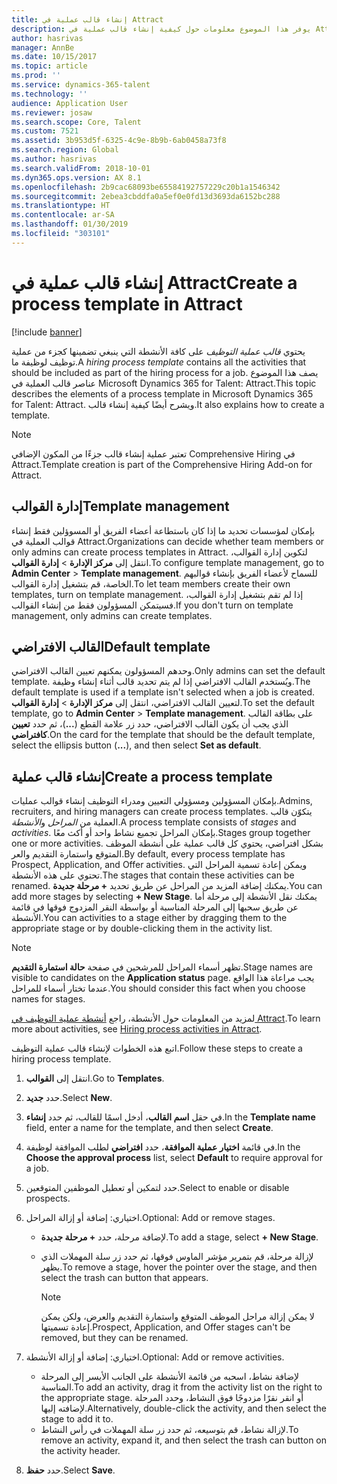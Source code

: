 ```yaml
---
title: إنشاء قالب عملية في Attract
description: يوفر هذا الموضوع معلومات حول كيفية إنشاء قالب عملية في Attract.
author: hasrivas
manager: AnnBe
ms.date: 10/15/2017
ms.topic: article
ms.prod: ''
ms.service: dynamics-365-talent
ms.technology: ''
audience: Application User
ms.reviewer: josaw
ms.search.scope: Core, Talent
ms.custom: 7521
ms.assetid: 3b953d5f-6325-4c9e-8b9b-6ab0458a73f8
ms.search.region: Global
ms.author: hasrivas
ms.search.validFrom: 2018-10-01
ms.dyn365.ops.version: AX 8.1
ms.openlocfilehash: 2b9cac68093be65584192757229c20b1a1546342
ms.sourcegitcommit: 2ebea3cbddfa0a5ef0e0fd13d3693da6152bc288
ms.translationtype: HT
ms.contentlocale: ar-SA
ms.lasthandoff: 01/30/2019
ms.locfileid: "303101"
---
```

# <a name="create-a-process-template-in-attract"></a><span data-ttu-id="36e0d-103">إنشاء قالب عملية في Attract</span><span class="sxs-lookup"><span data-stu-id="36e0d-103">Create a process template in Attract</span></span>

[!include [banner](includes/banner.md)]

<span data-ttu-id="36e0d-104">يحتوي *قالب عملية التوظيف* على كافة الأنشطة التي ينبغي تضمينها كجزء من عملية توظيف لوظيفة ما.</span><span class="sxs-lookup"><span data-stu-id="36e0d-104">A *hiring process template* contains all the activities that should be included as part of the hiring process for a job.</span></span> <span data-ttu-id="36e0d-105">يصف هذا الموضوع عناصر قالب العملية في Microsoft Dynamics 365 for Talent: Attract.</span><span class="sxs-lookup"><span data-stu-id="36e0d-105">This topic describes the elements of a process template in Microsoft Dynamics 365 for Talent: Attract.</span></span> <span data-ttu-id="36e0d-106">ويشرح أيضًا كيفية إنشاء قالب.</span><span class="sxs-lookup"><span data-stu-id="36e0d-106">It also explains how to create a template.</span></span>

> [!NOTE]
> <span data-ttu-id="36e0d-107">تعتبر عملية إنشاء قالب جزءًا من المكون الإضافي Comprehensive Hiring في Attract.</span><span class="sxs-lookup"><span data-stu-id="36e0d-107">Template creation is part of the Comprehensive Hiring Add-on for Attract.</span></span>

## <a name="template-management"></a><span data-ttu-id="36e0d-108">إدارة القوالب</span><span class="sxs-lookup"><span data-stu-id="36e0d-108">Template management</span></span>

<span data-ttu-id="36e0d-109">بإمكان لمؤسسات تحديد ما إذا كان باستطاعة أعضاء الفريق أو المسوؤلين فقط إنشاء قوالب العملية في Attract.</span><span class="sxs-lookup"><span data-stu-id="36e0d-109">Organizations can decide whether team members or only admins can create process templates in Attract.</span></span> <span data-ttu-id="36e0d-110">لتكوين إدارة القوالب، انتقل إلى **مركز الإدارة** \> **إدارة القوالب**.</span><span class="sxs-lookup"><span data-stu-id="36e0d-110">To configure template management, go to **Admin Center** \> **Template management**.</span></span> <span data-ttu-id="36e0d-111">للسماح لأعضاء الفريق بإنشاء قوالبهم الخاصة، قم بتشغيل إدارة القوالب.</span><span class="sxs-lookup"><span data-stu-id="36e0d-111">To let team members create their own templates, turn on template management.</span></span> <span data-ttu-id="36e0d-112">إذا لم تقم بتشغيل إدارة القوالب، فسيتمكن المسؤولون فقط من إنشاء القوالب.</span><span class="sxs-lookup"><span data-stu-id="36e0d-112">If you don't turn on template management, only admins can create templates.</span></span>

## <a name="default-template"></a><span data-ttu-id="36e0d-113">القالب الافتراضي</span><span class="sxs-lookup"><span data-stu-id="36e0d-113">Default template</span></span>

<span data-ttu-id="36e0d-114">وحدهم المسؤولون يمكنهم تعيين القالب الافتراضي.</span><span class="sxs-lookup"><span data-stu-id="36e0d-114">Only admins can set the default template.</span></span> <span data-ttu-id="36e0d-115">ويُستخدم القالب الافتراضي إذا لم يتم تحديد قالب أثناء إنشاء وظيفة.</span><span class="sxs-lookup"><span data-stu-id="36e0d-115">The default template is used if a template isn't selected when a job is created.</span></span> <span data-ttu-id="36e0d-116">لتعيين القالب الافتراضي، انتقل إلى **مركز الإدارة** \> **إدارة القوالب**.</span><span class="sxs-lookup"><span data-stu-id="36e0d-116">To set the default template, go to **Admin Center** \> **Template management**.</span></span> <span data-ttu-id="36e0d-117">على بطاقة القالب الذي يجب أن يكون القالب الافتراضي، حدد زر علامة القطع (**...**)، ثم حدد **تعيين كافتراضي**.</span><span class="sxs-lookup"><span data-stu-id="36e0d-117">On the card for the template that should be the default template, select the ellipsis button (**...**), and then select **Set as default**.</span></span>

## <a name="create-a-process-template"></a><span data-ttu-id="36e0d-118">إنشاء قالب عملية</span><span class="sxs-lookup"><span data-stu-id="36e0d-118">Create a process template</span></span>

<span data-ttu-id="36e0d-119">بإمكان المسؤولين ومسؤولي التعيين ومدراء التوظيف إنشاء قوالب عمليات.</span><span class="sxs-lookup"><span data-stu-id="36e0d-119">Admins, recruiters, and hiring managers can create process templates.</span></span> <span data-ttu-id="36e0d-120">يتكوّن قالب العملية من *المراحل* و*الأنشطة*.</span><span class="sxs-lookup"><span data-stu-id="36e0d-120">A process template consists of *stages* and *activities*.</span></span> <span data-ttu-id="36e0d-121">بإمكان المراحل تجميع نشاط واحد أو أكث معًا.</span><span class="sxs-lookup"><span data-stu-id="36e0d-121">Stages group together one or more activities.</span></span> <span data-ttu-id="36e0d-122">بشكل افتراضي، يحتوي كل قالب عملية على أنشطة الموظف المتوقع واستمارة التقديم والعر.</span><span class="sxs-lookup"><span data-stu-id="36e0d-122">By default, every process template has Prospect, Application, and Offer activities.</span></span> <span data-ttu-id="36e0d-123">ويمكن إعادة تسمية المراحل التي تحتوي على هذه الأنشطة.</span><span class="sxs-lookup"><span data-stu-id="36e0d-123">The stages that contain these activities can be renamed.</span></span> <span data-ttu-id="36e0d-124">يمكنك إضافة المزيد من المراحل عن طريق تحديد **+ مرحلة جديدة**.</span><span class="sxs-lookup"><span data-stu-id="36e0d-124">You can add more stages by selecting **+ New Stage**.</span></span> <span data-ttu-id="36e0d-125">يمكنك نقل الأنشطة إلى مرحلة أما عن طريق سحبها إلى المرحلة المناسبة أو بواسطة النقر المزدوج فوقها في قائمة الأنشطة.</span><span class="sxs-lookup"><span data-stu-id="36e0d-125">You can activities to a stage either by dragging them to the appropriate stage or by double-clicking them in the activity list.</span></span>

> [!NOTE]
> <span data-ttu-id="36e0d-126">تظهر أسماء المراحل للمرشحين في صفحة **حالة استمارة التقديم**.</span><span class="sxs-lookup"><span data-stu-id="36e0d-126">Stage names are visible to candidates on the **Application status** page.</span></span> <span data-ttu-id="36e0d-127">يجب مراعاة هذا الواقع عندما تختار أسماء للمراحل.</span><span class="sxs-lookup"><span data-stu-id="36e0d-127">You should consider this fact when you choose names for stages.</span></span>

<span data-ttu-id="36e0d-128">لمزيد من المعلومات حول الأنشطة، راجع [أنشطة عملية التوظيف في Attract‎](./activities-attract.md).</span><span class="sxs-lookup"><span data-stu-id="36e0d-128">To learn more about activities, see [Hiring process activities in Attract](./activities-attract.md).</span></span>

<span data-ttu-id="36e0d-129">اتبع هذه الخطوات لإنشاء قالب عملية التوظيف.</span><span class="sxs-lookup"><span data-stu-id="36e0d-129">Follow these steps to create a hiring process template.</span></span>

1. <span data-ttu-id="36e0d-130">انتقل إلى **القوالب**.</span><span class="sxs-lookup"><span data-stu-id="36e0d-130">Go to **Templates**.</span></span>
2. <span data-ttu-id="36e0d-131">حدد **جديد**.</span><span class="sxs-lookup"><span data-stu-id="36e0d-131">Select **New**.</span></span>
3. <span data-ttu-id="36e0d-132">في حقل **اسم القالب**، أدخل اسمًا للقالب، ثم حدد **إنشاء**.</span><span class="sxs-lookup"><span data-stu-id="36e0d-132">In the **Template name** field, enter a name for the template, and then select **Create**.</span></span>
4. <span data-ttu-id="36e0d-133">في قائمة **اختيار عملية الموافقة**، حدد **افتراضي** لطلب الموافقة لوظيفة.</span><span class="sxs-lookup"><span data-stu-id="36e0d-133">In the **Choose the approval process** list, select **Default** to require approval for a job.</span></span>
5. <span data-ttu-id="36e0d-134">حدد لتمكين أو تعطيل الموظفين المتوقعين.</span><span class="sxs-lookup"><span data-stu-id="36e0d-134">Select to enable or disable prospects.</span></span>
6. <span data-ttu-id="36e0d-135">اختياري: إضافة أو إزالة المراحل.</span><span class="sxs-lookup"><span data-stu-id="36e0d-135">Optional: Add or remove stages.</span></span>

    - <span data-ttu-id="36e0d-136">لإضافة مرحلة، حدد **+ مرحلة جديدة**.</span><span class="sxs-lookup"><span data-stu-id="36e0d-136">To add a stage, select **+ New Stage**.</span></span>
    - <span data-ttu-id="36e0d-137">لإزالة مرحلة، قم بتمرير مؤشر الماوس فوقها، ثم حدد زر سلة المهملات الذي يظهر.</span><span class="sxs-lookup"><span data-stu-id="36e0d-137">To remove a stage, hover the pointer over the stage, and then select the trash can button that appears.</span></span>

        > [!NOTE]
        > <span data-ttu-id="36e0d-138">لا يمكن إزالة مراحل الموظف المتوقع واستمارة التقديم والعرض، ولكن يمكن إعادة تسميتها.</span><span class="sxs-lookup"><span data-stu-id="36e0d-138">Prospect, Application, and Offer stages can't be removed, but they can be renamed.</span></span>

7. <span data-ttu-id="36e0d-139">اختياري: إضافة أو إزالة الأنشطة.</span><span class="sxs-lookup"><span data-stu-id="36e0d-139">Optional: Add or remove activities.</span></span>

    - <span data-ttu-id="36e0d-140">لإضافة نشاط، اسحبه من قائمة الأنشطة على الجانب الأيسر إلى المرحلة المناسبة.</span><span class="sxs-lookup"><span data-stu-id="36e0d-140">To add an activity, drag it from the activity list on the right to the appropriate stage.</span></span> <span data-ttu-id="36e0d-141">أو انقر نقرًا مزدوجًا فوق النشاط، وحدد المرحلة لإضافته إليها.</span><span class="sxs-lookup"><span data-stu-id="36e0d-141">Alternatively, double-click the activity, and then select the stage to add it to.</span></span>
    - <span data-ttu-id="36e0d-142">لإزالة نشاط، قم بتوسيعه، ثم حدد زر سلة المهملات في رأس النشاط.</span><span class="sxs-lookup"><span data-stu-id="36e0d-142">To remove an activity, expand it, and then select the trash can button on the activity header.</span></span>

8. <span data-ttu-id="36e0d-143">حدد **حفظ**.</span><span class="sxs-lookup"><span data-stu-id="36e0d-143">Select **Save**.</span></span>
